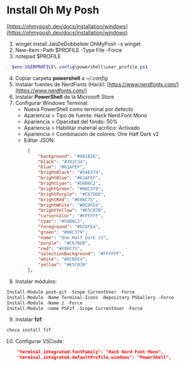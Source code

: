 # Install Oh My Posh
[https://ohmyposh.dev/docs/installation/windows](https://ohmyposh.dev/docs/installation/windows)

1. winget install JanDeDobbeleer.OhMyPosh -s winget
2. New-Item -Path $PROFILE -Type File -Force
3. notepad $PROFILE
```PowerShell
. $env:USERPROFILE\.config\powershell\user_profile.ps1
```
4. Copiar carpeta **powershell** a *~/.config*
5. Instalar fuentes de NerdFonts (Hack): [https://www.nerdfonts.com/](https://www.nerdfonts.com/)
6. Instalar **PowerShell** de la Microsoft Store
7. Configurar Windows Terminal:
    - Nueva PowerShell como terminal por defecto
    - Apariencia > Tipo de fuente: Hack Nerd Font Mono
    - Apariencia > Opacidad del fondo: 50%
    - Apariencia > Habilitar material acrílico: Activado
    - Apariencia > Combinación de colores: One Half Dark v2
    - Editar JSON:
```json
        {
            "background": "#001B26",
            "black": "#282C34",
            "blue": "#61AFEF",
            "brightBlack": "#5A6374",
            "brightBlue": "#61AFEF",
            "brightCyan": "#56B6C2",
            "brightGreen": "#98C379",
            "brightPurple": "#C678DD",
            "brightRed": "#E06C75",
            "brightWhite": "#DCDFE4",
            "brightYellow": "#E5C07B",
            "cursorColor": "#FFFFFF",
            "cyan": "#56B6C2",
            "foreground": "#DCDFE4",
            "green": "#98C379",
            "name": "One Half Dark v2",
            "purple": "#C678DD",
            "red": "#E06C75",
            "selectionBackground": "#FFFFFF",
            "white": "#DCDFE4",
            "yellow": "#E5C07B"
        },
```
8. Instalar módulos:
```PowerShell
Install-Module posh-git -Scope CurrentUser -Force
Install-Module -Name Terminal-Icons -Repository PSGallery -Force
Install-Module -Name z -Force
Install-Module -name PSFzf -Scope CurrentUser -Force
```
9. Instalar **fzf**:
```PowerShell
choco install fzf
```
10. Configurar VSCode:
```json
    "terminal.integrated.fontFamily": "Hack Nerd Font Mono",
    "terminal.integrated.defaultProfile.windows": "PowerShell",
```
